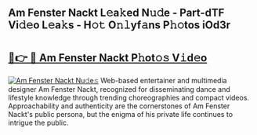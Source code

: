 ## Am Fenster Nackt L𝚎a𝚔ed N𝚞𝚍e - Part-dTF Vi𝚍𝚎o L𝚎a𝚔s - H𝚘𝚝 O𝚗𝚕yf𝚊ns P𝚑𝚘tos iOd3r

# <h2><a href="http://kf0h5qm.oniu.top/?m=Am+Fenster+Nackt">🔗👉 🔴 Am Fenster Nackt P𝚑ot𝚘𝚜 V𝚒d𝚎o</a></h2>

[![Am Fenster Nackt Nu𝚍e𝚜](https://i.imgur.com/0qMVB7G.gif)](http://kf0h5qm.oniu.top/?m=Am+Fenster+Nackt)
Web-based entertainer and multimedia designer Am Fenster Nackt, recognized for disseminating dance and lifestyle knowledge through trending choreographies and compact videos. Approachability and authenticity are the cornerstones of Am Fenster Nackt's public persona, but the enigma of his private life continues to intrigue the public.  
